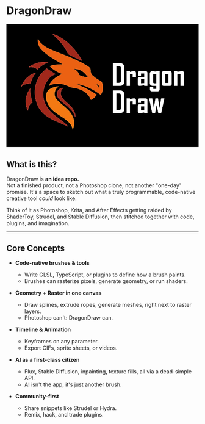 

# DragonDraw
![logo](./images/logo.001.png)

## What is this?

DragonDraw is **an idea repo.**  
Not a finished product, not a Photoshop clone, not another "one-day" promise. It's a space to sketch out what a truly programmable, code-native creative tool *could* look like.  

Think of it as Photoshop, Krita, and After Effects getting raided by ShaderToy, Strudel, and Stable Diffusion, then stitched together with code, plugins, and imagination.  

---

## Core Concepts

- **Code-native brushes & tools**  
  - Write GLSL, TypeScript, or plugins to define how a brush paints.  
  - Brushes can rasterize pixels, generate geometry, or run shaders.  

- **Geometry + Raster in one canvas**  
  - Draw splines, extrude ropes, generate meshes, right next to raster layers.  
  - Photoshop can't: DragonDraw can.  

- **Timeline & Animation**  
  - Keyframes on any parameter.  
  - Export GIFs, sprite sheets, or videos.  

- **AI as a first-class citizen**  
  - Flux, Stable Diffusion, inpainting, texture fills, all via a dead-simple API.  
  - AI isn't the app, it's just another brush.  

- **Community-first**  
  - Share snippets like Strudel or Hydra.  
  - Remix, hack, and trade plugins.  